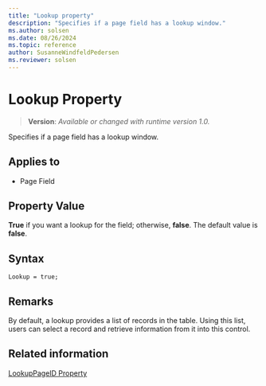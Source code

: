 ```yaml
---
title: "Lookup property"
description: "Specifies if a page field has a lookup window."
ms.author: solsen
ms.date: 08/26/2024
ms.topic: reference
author: SusanneWindfeldPedersen
ms.reviewer: solsen
---
```

[//]: # (START>DO_NOT_EDIT)
[//]: # (IMPORTANT:Do not edit any of the content between here and the END>DO_NOT_EDIT.)
[//]: # (Any modifications should be made in the .xml files in the ModernDev repo.)
# Lookup Property
> **Version**: _Available or changed with runtime version 1.0._

Specifies if a page field has a lookup window.

## Applies to
-   Page Field

[//]: # (IMPORTANT: END>DO_NOT_EDIT)

  
## Property Value

**True** if you want a lookup for the field; otherwise, **false**. The default value is **false**.  

## Syntax

```AL
Lookup = true;
```
  
## Remarks

By default, a lookup provides a list of records in the table. Using this list, users can select a record and retrieve information from it into this control.  
  
## Related information

[LookupPageID Property](devenv-lookuppageid-property.md)